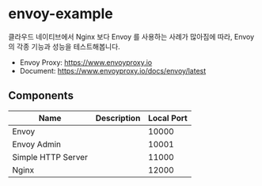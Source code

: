 # envoy-example

클라우드 네이티브에서 Nginx 보다 Envoy 를 사용하는 사례가 많아짐에 따라, Envoy 의 각종 기능과 성능을 테스트해봅니다.

- Envoy Proxy: https://www.envoyproxy.io
- Document: https://www.envoyproxy.io/docs/envoy/latest


## Components

| Name               | Description | Local Port |
|--------------------|-------------|------------|
| Envoy              |             | 10000      |
| Envoy Admin        |             | 10001      |
| Simple HTTP Server |             | 11000      |
| Nginx              |             | 12000      |
